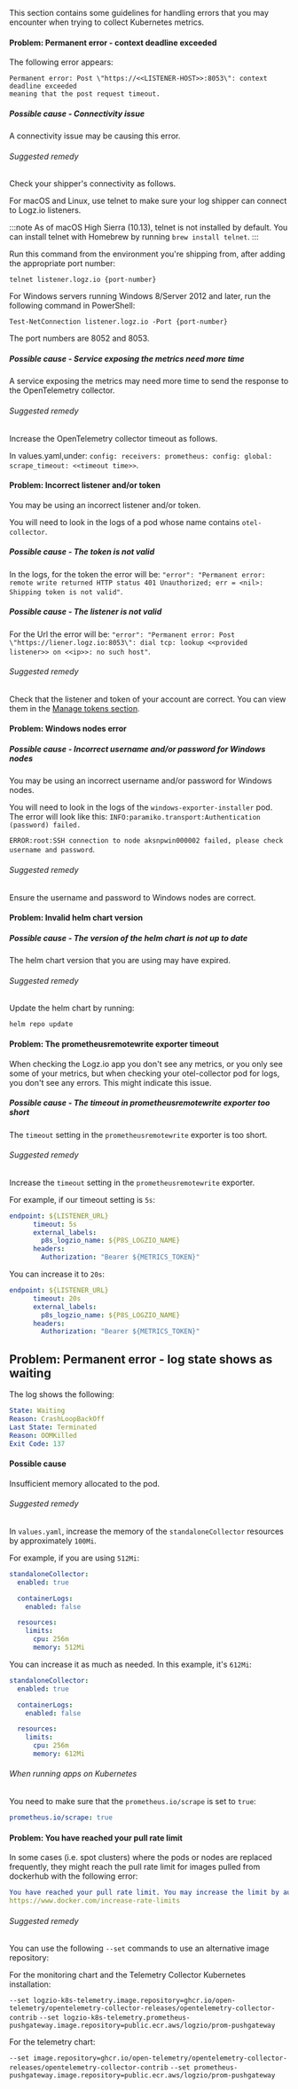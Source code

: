 This section contains some guidelines for handling errors that you may encounter when trying to collect Kubernetes metrics.


#### Problem: Permanent error - context deadline exceeded

The following error appears:

```shell
Permanent error: Post \"https://<<LISTENER-HOST>>:8053\": context deadline exceeded
meaning that the post request timeout.
```

##### Possible cause - Connectivity issue

A connectivity issue may be causing this error.

###### Suggested remedy

Check your shipper's connectivity as follows.

For macOS and Linux, use telnet to make sure your log shipper can connect to Logz.io listeners.

:::note
As of macOS High Sierra (10.13),
telnet is not installed by default.
You can install telnet with Homebrew
by running `brew install telnet`.
:::

Run this command from the environment you're shipping from, after adding the appropriate port number:

```shell
telnet listener.logz.io {port-number}
```
For Windows servers running Windows 8/Server 2012 and later, run the following command in PowerShell:


```shell
Test-NetConnection listener.logz.io -Port {port-number}
```

The port numbers are 8052 and 8053.

##### Possible cause - Service exposing the metrics need more time


A service exposing the metrics may need more time to send the response to the OpenTelemetry collector.

###### Suggested remedy


Increase the OpenTelemetry collector timeout as follows.

In values.yaml,under: `config: receivers: prometheus: config: global: scrape_timeout: <<timeout time>>`.

#### Problem: Incorrect listener and/or token

You may be using an incorrect listener and/or token.

You will need to look in the logs of a pod whose name contains `otel-collector`. 

##### Possible cause - The token is not valid


In the logs, for the token the error will be: `"error": "Permanent error: remote write returned HTTP status 401 Unauthorized; err = <nil>: Shipping token is not valid"`. 

##### Possible cause - The listener is not valid


For the Url the error will be: `"error": "Permanent error: Post \"https://liener.logz.io:8053\": dial tcp: lookup <<provided listener>> on <<ip>>: no such host"`.

###### Suggested remedy


Check that the listener and token of your account are correct. You can view them in the [Manage tokens section](https://app.logz.io/#/dashboard/settings/manage-tokens/data-shipping?product=metrics).


#### Problem: Windows nodes error


##### Possible cause - Incorrect username and/or password for Windows nodes

You may be using an incorrect username and/or password for Windows nodes.

You will need to look in the logs of the `windows-exporter-installer` pod. The error will look like this: `INFO:paramiko.transport:Authentication (password) failed.`

`ERROR:root:SSH connection to node aksnpwin000002 failed, please check username and password`.
 

###### Suggested remedy

Ensure the username and password to Windows nodes are correct.

#### Problem: Invalid helm chart version

##### Possible cause - The version of the helm chart is not up to date

The helm chart version that you are using may have expired.

###### Suggested remedy


Update the helm chart by running:

```shell
helm repo update
```

#### Problem: The prometheusremotewrite exporter timeout


When checking the Logz.io app you don't see any metrics, or you only see some of your metrics, but when checking your otel-collector pod for logs, you don't see any errors. This might indicate this issue.

##### Possible cause - The timeout in prometheusremotewrite exporter too short


The `timeout` setting in the `prometheusremotewrite` exporter is too short.

###### Suggested remedy


Increase the `timeout` setting in the `prometheusremotewrite` exporter.

For example, if our timeout setting is `5s`:

```yaml
endpoint: ${LISTENER_URL}
      timeout: 5s
      external_labels:
        p8s_logzio_name: ${P8S_LOGZIO_NAME}
      headers:
        Authorization: "Bearer ${METRICS_TOKEN}"

```

You can increase it to `20s`:

```yaml
endpoint: ${LISTENER_URL}
      timeout: 20s
      external_labels:
        p8s_logzio_name: ${P8S_LOGZIO_NAME}
      headers:
        Authorization: "Bearer ${METRICS_TOKEN}"

```

## Problem: Permanent error - log state shows as waiting

The log shows the following:

```yaml
State: Waiting
Reason: CrashLoopBackOff
Last State: Terminated
Reason: OOMKilled
Exit Code: 137
```


#### Possible cause


Insufficient memory allocated to the pod.

###### Suggested remedy


In `values.yaml`, increase the memory of the `standaloneCollector` resources by approximately `100Mi`.

For example, if you are using `512Mi`:

```yaml
standaloneCollector:
  enabled: true

  containerLogs:
    enabled: false

  resources:
    limits:
      cpu: 256m
      memory: 512Mi
```

You can increase it as much as needed. In this example, it's `612Mi`:

```yaml
standaloneCollector:
  enabled: true

  containerLogs:
    enabled: false

  resources:
    limits:
      cpu: 256m
      memory: 612Mi
```

###### When running apps on Kubernetes 



You need to make sure that the `prometheus.io/scrape` is set to `true`:

```yaml
prometheus.io/scrape: true
```


####  Problem: You have reached your pull rate limit

In some cases (i.e. spot clusters) where the pods or nodes are replaced frequently, they might reach the pull rate limit for images pulled from dockerhub with the following error:

```yaml
You have reached your pull rate limit. You may increase the limit by authenticating and upgrading: 
https://www.docker.com/increase-rate-limits
```

###### Suggested remedy


You can use the following `--set` commands to use an alternative image repository:

For the monitoring chart and the Telemetry Collector Kubernetes installation:


`--set logzio-k8s-telemetry.image.repository=ghcr.io/open-telemetry/opentelemetry-collector-releases/opentelemetry-collector-contrib`
`--set logzio-k8s-telemetry.prometheus-pushgateway.image.repository=public.ecr.aws/logzio/prom-pushgateway`

For the telemetry chart:


`--set image.repository=ghcr.io/open-telemetry/opentelemetry-collector-releases/opentelemetry-collector-contrib`
`--set prometheus-pushgateway.image.repository=public.ecr.aws/logzio/prom-pushgateway`




